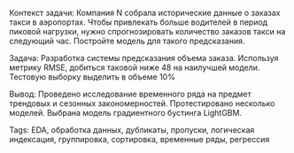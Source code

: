 Контекст задачи: 
Компания N собрала исторические данные о заказах такси в аэропортах. Чтобы привлекать больше водителей в период пиковой нагрузки, нужно спрогнозировать количество заказов такси на следующий час. Постройте модель для такого предсказания.

Задача:
Разработка системы предсказания объема заказа. Используя метрику RMSE, добиться таковой ниже 48 на наилучшей модели. Тестовую выборку выделить в объеме 10%

Вывод:
Проведено исследование временного ряда на предмет трендовых и сезонных закономерностей. Протестировано несколько моделей. Выбрана модель градиентного бустинга LightGBM.

Tags:
EDA, обработка данных, дубликаты, пропуски, логическая индексация, группировка, сортировка, временные ряды, регрессия
